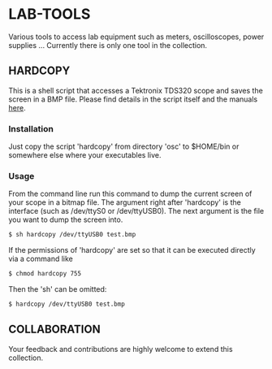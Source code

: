 # LAB-TOOLS
Various tools to access lab equipment such as meters, oscilloscopes, power supplies ...
Currently there is only one tool in the collection.

## HARDCOPY
This is a shell script that accesses a Tektronix TDS320 scope and saves the screen in a BMP file.
Please find details in the script itself and the manuals [here](osc/manuals/).

### Installation
Just copy the script 'hardcopy' from directory 'osc' to $HOME/bin or somewhere else where your executables live.

### Usage
From the command line run this command to dump the current screen of your scope in a bitmap file.
The argument right after 'hardcopy' is the interface (such as /dev/ttyS0 or /dev/ttyUSB0). The next argument is the file
you want to dump the screen into.

```sh
$ sh hardcopy /dev/ttyUSB0 test.bmp
```

If the permissions of 'hardcopy' are set so that it can be executed directly via a command like
```sh
$ chmod hardcopy 755
```

Then the 'sh' can be omitted:
```sh
$ hardcopy /dev/ttyUSB0 test.bmp
```


## COLLABORATION
Your feedback and contributions are highly welcome to extend this collection.

